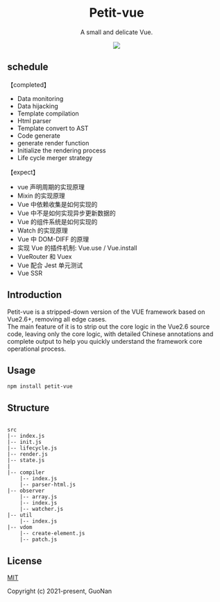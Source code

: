 <h1 align="center">
Petit-vue
</h1>
<p align="center">
A small and delicate Vue.
<p>
<p align="center">
  <a href="https://www.npmjs.com/package/petit-vue"><img src="https://img.shields.io/npm/v/petit-vue?color=729B1B&label="></a>
<p>

## schedule

【completed】

- Data monitoring
- Data hijacking
- Template compilation
- Html parser
- Template convert to AST
- Code generate
- generate render function
- Initialize the rendering process
- Life cycle merger strategy

【expect】

- vue 声明周期的实现原理
- Mixin 的实现原理
- Vue 中依赖收集是如何实现的
- Vue 中不是如何实现异步更新数据的
- Vue 的组件系统是如何实现的
- Watch 的实现原理
- Vue 中 DOM-DIFF 的原理
- 实现 Vue 的插件机制: Vue.use / Vue.install
- VueRouter 和 Vuex
- Vue 配合 Jest 单元测试
- Vue SSR

## Introduction

Petit-vue is a stripped-down version of the VUE framework based on Vue2.6+, removing all edge cases.</br>
The main feature of it is to strip out the core logic in the Vue2.6 source code, leaving only the core logic, with detailed Chinese annotations and complete output to help you quickly understand the framework core operational process.

## Usage

```
npm install petit-vue
```

## Structure

```

src
|-- index.js
|-- init.js
|-- lifecycle.js
|-- render.js
|-- state.js
|
|-- compiler
    |-- index.js
    |-- parser-html.js
|-- observer
    |-- array.js
    |-- index.js
    |-- watcher.js
|-- util
    |-- index.js
|-- vdom
    |-- create-element.js
    |-- patch.js
```

## License

[MIT](https://opensource.org/licenses/MIT)

Copyright (c) 2021-present, GuoNan
